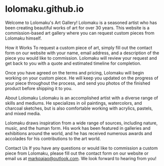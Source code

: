 # lolomaku.github.io

Welcome to Lolomaku's Art Gallery!
Lolomaku is a seasoned artist who has been creating beautiful works of art for over 30 years. This website is a commission-based art gallery where you can request custom pieces from Lolomaku himself.

How it Works
To request a custom piece of art, simply fill out the contact form on our website with your name, email address, and a description of the piece you would like to commission. Lolomaku will review your request and get back to you with a quote and estimated timeline for completion.

Once you have agreed on the terms and pricing, Lolomaku will begin working on your custom piece. He will keep you updated on the progress of your piece throughout the process, and send you photos of the finished product before shipping it to you.

About Lolomaku
Lolomaku is an accomplished artist with a diverse range of skills and mediums. He specializes in oil paintings, watercolors, and charcoal sketches, but is also comfortable working with acrylics, pastels, and mixed media.

Lolomaku draws inspiration from a wide range of sources, including nature, music, and the human form. His work has been featured in galleries and exhibitions around the world, and he has received numerous awards and accolades for his contributions to the art world.

Contact Us
If you have any questions or would like to commission a custom piece from Lolomaku, please fill out the contact form on our website or email us at markpajao@outlook.com. We look forward to hearing from you!

